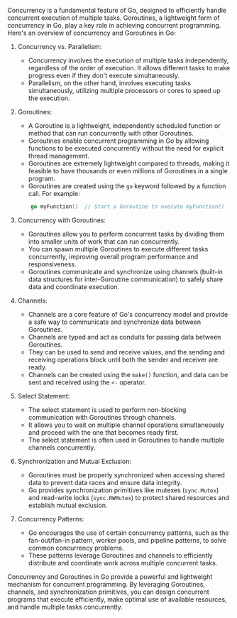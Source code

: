 Concurrency is a fundamental feature of Go, designed to efficiently handle concurrent execution of multiple tasks. Goroutines, a lightweight form of concurrency in Go, play a key role in achieving concurrent programming. Here's an overview of concurrency and Goroutines in Go:

1. Concurrency vs. Parallelism:
    - Concurrency involves the execution of multiple tasks independently, regardless of the order of execution. It allows different tasks to make progress even if they don't execute simultaneously.
    - Parallelism, on the other hand, involves executing tasks simultaneously, utilizing multiple processors or cores to speed up the execution.

2. Goroutines:
    - A Goroutine is a lightweight, independently scheduled function or method that can run concurrently with other Goroutines.
    - Goroutines enable concurrent programming in Go by allowing functions to be executed concurrently without the need for explicit thread management.
    - Goroutines are extremely lightweight compared to threads, making it feasible to have thousands or even millions of Goroutines in a single program.
    - Goroutines are created using the ```go``` keyword followed by a function call. For example:
    ```Go
        go myFunction()  // Start a Goroutine to execute myFunction()
    ```
3. Concurrency with Goroutines:
    - Goroutines allow you to perform concurrent tasks by dividing them into smaller units of work that can run concurrently.
    - You can spawn multiple Goroutines to execute different tasks concurrently, improving overall program performance and responsiveness.
    - Goroutines communicate and synchronize using channels (built-in data structures for inter-Goroutine communication) to safely share data and coordinate execution.
     
4. Channels:
    - Channels are a core feature of Go's concurrency model and provide a safe way to communicate and synchronize data between Goroutines.
    - Channels are typed and act as conduits for passing data between Goroutines.
    - They can be used to send and receive values, and the sending and receiving operations block until both the sender and receiver are ready.
    - Channels can be created using the ```make()``` function, and data can be sent and received using the ```<-``` operator.
      
5. Select Statement:
    - The select statement is used to perform non-blocking communication with Goroutines through channels.
    - It allows you to wait on multiple channel operations simultaneously and proceed with the one that becomes ready first.
    - The select statement is often used in Goroutines to handle multiple channels concurrently.

6. Synchronization and Mutual Exclusion:
    - Goroutines must be properly synchronized when accessing shared data to prevent data races and ensure data integrity.
    - Go provides synchronization primitives like mutexes (```sync.Mutex```) and read-write locks (```sync.RWMutex```) to protect shared resources and establish mutual exclusion.


7. Concurrency Patterns:
    - Go encourages the use of certain concurrency patterns, such as the fan-out/fan-in pattern, worker pools, and pipeline patterns, to solve common concurrency problems.
    - These patterns leverage Goroutines and channels to efficiently distribute and coordinate work across multiple concurrent tasks.


Concurrency and Goroutines in Go provide a powerful and lightweight mechanism for concurrent programming. By leveraging Goroutines, channels, and synchronization primitives, you can design concurrent programs that execute efficiently, make optimal use of available resources, and handle multiple tasks concurrently.      


